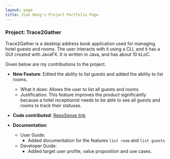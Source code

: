 ```yaml
---
layout: page
title: Jian Hong's Project Portfolio Page
---
```


### Project: Trace2Gather

Trace2Gather is a desktop address book application used for managing hotel guests and rooms. The user interacts with it using a CLI, and it has a GUI created with JavaFX. It is written in Java, and has about 10 kLoC.

Given below are my contributions to the project.

* **New Feature**: Edited the ability to list guests and added the ability to list rooms.
    * What it does: Allows the user to list all guests and rooms
    * Justification: This feature improves the product significantly because a hotel receptionist needs to be able to see all guests and rooms to track their statuses.

* **Code contributed**: [RepoSense link]()

* **Documentation**:
    * User Guide:
        * Added documentation for the features `list room` and `list guests`
    * Developer Guide:
        * Added target user profile, value proposition and use cases.
